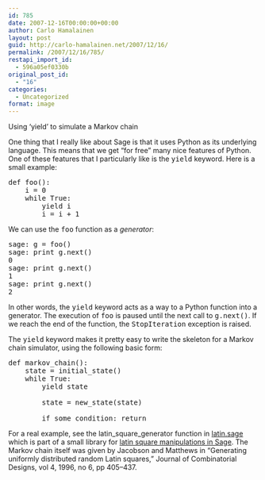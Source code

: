```yaml
---
id: 785
date: 2007-12-16T00:00:00+00:00
author: Carlo Hamalainen
layout: post
guid: http://carlo-hamalainen.net/2007/12/16/
permalink: /2007/12/16/785/
restapi_import_id:
  - 596a05ef0330b
original_post_id:
  - "16"
categories:
  - Uncategorized
format: image
---
```

Using &#8216;yield&#8217; to simulate a Markov chain

One thing that I really like about Sage is that it uses Python as its underlying language. This means that we get &#8220;for free&#8221; many nice features of Python. One of these features that I particularly like is the <tt>yield</tt> keyword. Here is a small example:

<pre>def foo():
    i = 0
    while True:
        yield i
        i = i + 1
</pre>

We can use the <tt>foo</tt> function as a _generator_:

<pre>sage: g = foo()
sage: print g.next()
0
sage: print g.next()
1
sage: print g.next()
2
</pre>

In other words, the <tt>yield</tt> keyword acts as a way to a Python function into a generator. The execution of <tt>foo</tt> is paused until the next call to <tt>g.next()</tt>. If we reach the end of the function, the <tt>StopIteration</tt> exception is raised.

The <tt>yield</tt> keyword makes it pretty easy to write the skeleton for a Markov chain simulator, using the following basic form:

<pre>def markov_chain():
    state = initial_state()
    while True:
        yield state

        state = new_state(state)

        if some_condition: return
</pre>

For a real example, see the latin\_square\_generator function in [latin.sage](http://carlo-hamalainen.net/sage/latin-1.0/latin.sage) which is part of a small library for [latin square manipulations in Sage](http://carlo-hamalainen.net/sage/latin-1.0/). The Markov chain itself was given by Jacobson and Matthews in &#8220;Generating uniformly distributed random Latin squares,&#8221; Journal of Combinatorial Designs, vol 4, 1996, no 6, pp 405&#8211;437.